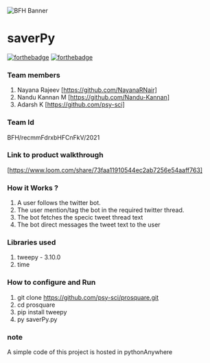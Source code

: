 ![BFH Banner](https://trello-attachments.s3.amazonaws.com/542e9c6316504d5797afbfb9/542e9c6316504d5797afbfc1/39dee8d993841943b5723510ce663233/Frame_19.png)

# saverPy

[![forthebadge](https://forthebadge.com/images/badges/made-with-python.svg)](https://forthebadge.com)
[![forthebadge](https://forthebadge.com/images/badges/built-with-love.svg)](https://forthebadge.com)

### Team members
1. Nayana Rajeev [https://github.com/NayanaRNair]
2. Nandu Kannan M [https://github.com/Nandu-Kannan]
3. Adarsh K [https://github.com/psy-sci]
### Team Id
BFH/recmmFdrxbHFCnFkV/2021
### Link to product walkthrough
[https://www.loom.com/share/73faa11910544ec2ab7256e54aaff763]
### How it Works ?
1. A user follows the twitter bot.
2. The user mention/tag the bot in the required twitter thread. 
3. The bot fetches the specic tweet thread text
4. The bot direct messages the tweet text to the user
### Libraries used
1. tweepy - 3.10.0
2. time
### How to configure and Run
1. git clone https://github.com/psy-sci/prosquare.git
2. cd prosquare
3. pip install tweepy
4. py saverPy.py

### note 
A simple code of this project is hosted in pythonAnywhere




